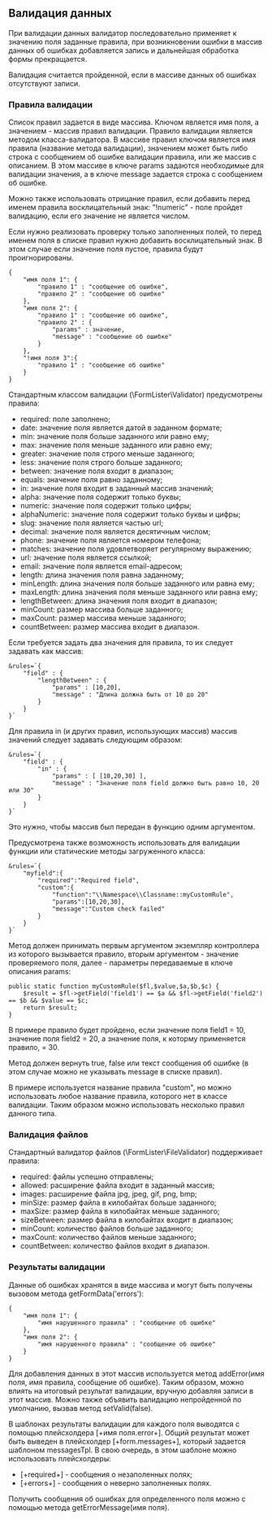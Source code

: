 ## Валидация данных

При валидации данных валидатор последовательно применяет к значению поля заданные правила, при возникновении ошибки в массив данных об ошибках добавляется запись и дальнейшая обработка формы прекращается.

Валидация считается пройденной, если в массиве данных об ошибках отсутствуют записи. 

### Правила валидации
Список правил задается в виде массива. Ключом является имя поля, а значением - массив правил валидации. Правило валидации является методом класса-валидатора. В массиве правил ключом является имя правила (название метода валидации), значением может быть либо строка с сообщением об ошибке валидации правила, или же массив с описанием. В этом массиве в ключе params задаются необходимые для валидации значения, а в ключе message задается строка с сообщением об ошибке.

Можно также использовать отрицание правил, если добавить перед именем правила восклицательный знак: "!numeric" - поле пройдет валидацию, если его значение не является числом.

Если нужно реализовать проверку только заполненных полей, то перед именем поля в списке правил нужно добавить восклицательный знак. В этом случае если значение поля пустое, правила будут проигнорированы.

```
{
    "имя поля 1": {
        "правило 1" : "сообщение об ошибке",
        "правило 2" : "сообщение об ошибке"
    },
    "имя поля 2": {
        "правило 1" : "сообщение об ошибке",
        "правило 2" : {
            "params" : значение,
            "message" : "сообщение об ошибке"
        }
    },
    "!имя поля 3":{
        "правило 1" : "сообщение об ошибке"
    }
}
```
Стандартным классом валидации (\FormLister\Validator) предусмотрены правила:

- required: поле заполнено;
- date: значение поля является датой в заданном формате;
- min: значение поля больше заданного или равно ему;
- max: значение поля меньше заданного или равно ему;
- greater: значение поля строго меньше заданного;
- less: значение поля строго больше заданного;
- between: значение поля входит в диапазон;
- equals: значение поля равно заданному;
- in: значение поля входит в заданный массив значений;
- alpha: значение поля содержит только буквы;
- numeric: значение поля содержит только цифры;
- alphaNumeric: значение поля содержит только буквы и цифры;
- slug: значение поля является частью url;
- decimal: значение поля является десятичным числом;
- phone: значение поля является номером телефона;
- matches: значение поля удовлетворяет регулярному выражению;
- url: значение поля является ссылкой;
- email: значение поля является email-адресом;
- length: длина значения поля равна заданному;
- minLength: длина значения поля больше заданного или равна ему;
- maxLength: длина значения поля меньше заданного или равна ему;
- lengthBetween: длина значения поля входит в диапазон;
- minCount: размер массива больше заданного;
- maxCount: размер массива меньше заданного;
- countBetween: размер массива входит в диапазон.

Если требуется задать два значения для правила, то их следует задавать как массив:
```
&rules=`{
    "field" : {
        "lengthBetween" : {
            "params" : [10,20],
            "message" : "Длина должна быть от 10 до 20"
        }
    }
}`
```

Для правила in (и других правил, использующих массив) массив значений следует задавать следующим образом:
```
&rules=`{
    "field" : {
        "in" : {
            "params" : [ [10,20,30] ],
            "message" : "Значение поля field должно быть равно 10, 20 или 30"
        }
    }
}`
```

Это нужно, чтобы массив был передан в функцию одним аргументом.

Предусмотрена также возможность использовать для валидации функции или статические методы загруженного класса:
```
&rules=`{
    "myfield":{
        "required":"Required field",
        "custom":{
            "function":"\\Namespace\\Classname::myCustomRule",
            "params":[10,20,30],
            "message":"Custom check failed"
        }
    }
}`
```

Метод должен принимать первым аргументом экземпляр контроллера из которого вызывается правило, вторым аргументом - значение проверяемого поля, далее - параметры передаваемые в ключе описания params:
```
public static function myCustomRule($fl,$value,$a,$b,$c) {
    $result = $fl->getField('field1') == $a && $fl->getField('field2') == $b && $value == $c;
    return $result;
}
```
В примере правило будет пройдено, если значение поля field1 = 10, значение поля field2 = 20, а значение поля, к которму применяется правило, = 30.

Метод должен вернуть true, false или текст сообщения об ошибке (в этом случае можно не указывать message в списке правил).

В примере используется название правила "сustom", но можно использовать любое название правила, которого нет в классе валидации. Таким образом можно использовать несколько правил данного типа.

### Валидация файлов
Cтандартный валидатор файлов (\FormLister\FileValidator) поддерживает правила:

- required: файлы успешно отправлены;
- allowed: расширение файла входит в заданный массив;
- images: расширение файла jpg, jpeg, gif, png, bmp;
- minSize: размер файла в килобайтах больше заданного;
- maxSize: размер файла в килобайтах меньше заданного;
- sizeBetween: размер файла в килобайтах входит в диапазон;
- minCount: количество файлов больше заданного;
- maxCount: количество файлов меньше заданного;
- countBetween: количество файлов входит в диапазон.

### Результаты валидации
Данные об ошибках хранятся в виде массива и могут быть получены вызовом метода getFormData('errors'):
```
{
    "имя поля 1": {
        "имя нарушенного правила" : "сообщение об ошибке"
    },
    "имя поля 2": {
        "имя нарушенного правила" : "сообщение об ошибке"
    }
}
```
Для добавления данных в этот массив используется метод addError(имя поля, имя правила, сообщение об ошибке). Таким образом, можно влиять на итоговый результат валидации, вручную добавляя записи в этот массив. Можно также объявить валидацию непройденной по умолчанию, вызвав метод setValid(false). 

В шаблонах результаты валидации для каждого поля выводятся с помощью плейсхолдера [+имя поля.error+]. Общий результат может быть выведен в плейсхолдер [+form.messages+], который задается шаблоном messagesTpl. В свою очередь, в этом шаблоне можно использовать плейсхолдеры: 

- [+required+] - сообщения о незаполенных полях;
- [+errors+] - сообщения о неверно заполненных полях.

Получить сообщения об ошибках для определенного поля можно с помощью метода getErrorMessage(имя поля).
